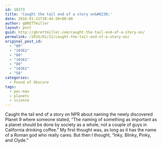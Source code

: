 ```yaml
---
id: 10373
title: 'Caught the tail end of a story on&#8230;'
date: 2016-01-21T20:44:20+00:00
author: gBRETTmiller
layout: post
guid: http://gbrettmiller.com/caught-the-tail-end-of-a-story-on/
permalink: /2016/01/21/caught-the-tail-end-of-a-story-on/
original_post_id:
  - "80"
  - "10361"
  - "80"
  - "10361"
  - "80"
  - "10361"
  - "58"
categories:
  - Pound of Obscure
tags:
  - pac-man
  - planets
  - science
---
```

Caught the tail end of a story on NPR about naming the newly discovered Planet 9 where someone stated, &#8220;The naming of something as important as a planet should be done by society as a whole, not a couple of guys in California drinking coffee.&#8221; My first thought was, as long as it has the name of a Roman god who really cares. But then I thought, &#8220;Inky, Blinky, Pinky, and Clyde.&#8221;